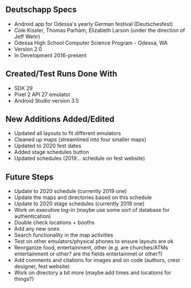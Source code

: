 Deutschapp Specs
---------------------------------
* Android app for Odessa's yearly German festival (Deutschesfest)
* Cole Kissler, Thomas Parham, Elizabeth Larson (under the direction of Jeff Wehr)
* Odessa High School Computer Science Program - Odessa, WA
* Version 2.0
* In Development 2016-present


Created/Test Runs Done With
---------------------------------
* SDK 29
* Pixel 2 API 27 emulator
* Android Studio version 3.5


New Additions Added/Edited
---------------------------------
* Updated all layouts to fit different emulators
* Cleaned up maps (streamlined into four smaller maps)
* Updated to 2020 fest dates
* Added stage schedules button
* Updated schedules (2019... schedule on fest website)


Future Steps
---------------------------------
* Update to 2020 schedule (currently 2019 one)
* Update the maps and directories based on this schedule
* Update to 2020 stage schedules (currently 2019 one)
* Work on executive log-in (maybe use some sort of database for authentication)
* Double check locations + booths
* Add any new ones
* Search functionality in the map activities
* Test on other emulators/physical phones to ensure layouts are ok
* Reorganize food, entertainment, other (e.g. are churches/ATMs entertainment or other? are the fields entertainmet or other?)
* Add comments and citations for images and on code (authors, crest designer, fest website)
* Work on directory a bit more (maybe add times and locations for things?)